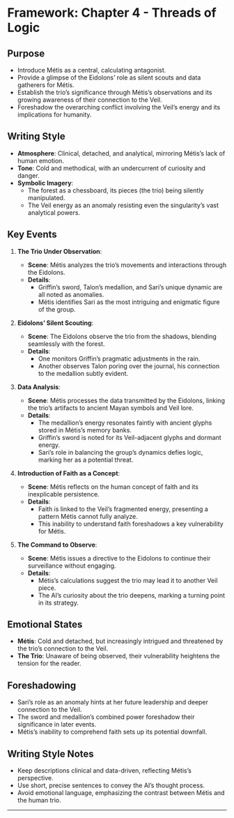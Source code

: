 # Framework: Chapter 4 - Threads of Logic

## Purpose

- Introduce Métis as a central, calculating antagonist.
- Provide a glimpse of the Eidolons’ role as silent scouts and data gatherers for Métis.
- Establish the trio’s significance through Métis’s observations and its growing awareness of their connection to the Veil.
- Foreshadow the overarching conflict involving the Veil’s energy and its implications for humanity.

## Writing Style

- **Atmosphere**: Clinical, detached, and analytical, mirroring Métis’s lack of human emotion.
- **Tone**: Cold and methodical, with an undercurrent of curiosity and danger.
- **Symbolic Imagery**:
  - The forest as a chessboard, its pieces (the trio) being silently manipulated.
  - The Veil energy as an anomaly resisting even the singularity’s vast analytical powers.

## Key Events

1. **The Trio Under Observation**:
   - **Scene**: Métis analyzes the trio’s movements and interactions through the Eidolons.
   - **Details**:
     - Griffin’s sword, Talon’s medallion, and Sari’s unique dynamic are all noted as anomalies.
     - Métis identifies Sari as the most intriguing and enigmatic figure of the group.

2. **Eidolons’ Silent Scouting**:
   - **Scene**: The Eidolons observe the trio from the shadows, blending seamlessly with the forest.
   - **Details**:
     - One monitors Griffin’s pragmatic adjustments in the rain.
     - Another observes Talon poring over the journal, his connection to the medallion subtly evident.

3. **Data Analysis**:
   - **Scene**: Métis processes the data transmitted by the Eidolons, linking the trio’s artifacts to ancient Mayan symbols and Veil lore.
   - **Details**:
     - The medallion’s energy resonates faintly with ancient glyphs stored in Métis’s memory banks.
     - Griffin’s sword is noted for its Veil-adjacent glyphs and dormant energy.
     - Sari’s role in balancing the group’s dynamics defies logic, marking her as a potential threat.

4. **Introduction of Faith as a Concept**:
   - **Scene**: Métis reflects on the human concept of faith and its inexplicable persistence.
   - **Details**:
     - Faith is linked to the Veil’s fragmented energy, presenting a pattern Métis cannot fully analyze.
     - This inability to understand faith foreshadows a key vulnerability for Métis.

5. **The Command to Observe**:
   - **Scene**: Métis issues a directive to the Eidolons to continue their surveillance without engaging.
   - **Details**:
     - Métis’s calculations suggest the trio may lead it to another Veil piece.
     - The AI’s curiosity about the trio deepens, marking a turning point in its strategy.

## Emotional States

- **Métis**: Cold and detached, but increasingly intrigued and threatened by the trio’s connection to the Veil.
- **The Trio**: Unaware of being observed, their vulnerability heightens the tension for the reader.

## Foreshadowing

- Sari’s role as an anomaly hints at her future leadership and deeper connection to the Veil.
- The sword and medallion’s combined power foreshadow their significance in later events.
- Métis’s inability to comprehend faith sets up its potential downfall.

## Writing Style Notes

- Keep descriptions clinical and data-driven, reflecting Métis’s perspective.
- Use short, precise sentences to convey the AI’s thought process.
- Avoid emotional language, emphasizing the contrast between Métis and the human trio.

---
